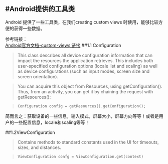 #Android提供的工具类
---
Android 提供了一些工具类，在我们creating custom views 时使用，能够比较方便的获得一些数据。

  
参考链接：  
[Android官方文档-custom-views 链接](https://developer.android.com/training/custom-views/index.html "Android官方文档-custom-views")
##1.1 Configuration  
>This class describes all device configuration information that can impact the resources the application retrieves. This includes both user-specified configuration options (locale list and scaling) as well as device configurations (such as input modes, screen size and screen orientation).

>You can acquire this object from Resources, using getConfiguration(). Thus, from an activity, you can get it by chaining the request with getResources():


>`Configuration config = getResources().getConfiguration();`

简而言之：获取设备的一些信息，输入模式，屏幕大小，屏幕方向等等！或者是用户的一些配置信息，locale和scaling等等！


##1.2ViewConfiguration

>Contains methods to standard constants used in the UI for timeouts, sizes, and distances.

>`ViewConfiguration confg = ViewConfiguration.get(context)`